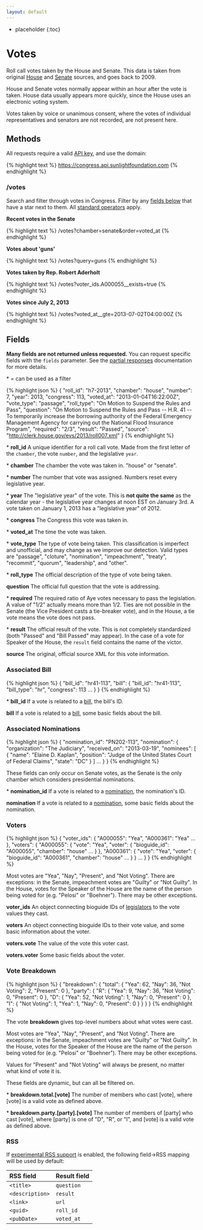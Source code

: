 ```yaml
---
layout: default
---
```



* placeholder
{:toc}

# Votes

Roll call votes taken by the House and Senate. This data is taken from original [House](http://clerk.house.gov/legislative/legvotes.aspx) and [Senate](http://www.senate.gov/pagelayout/legislative/a_three_sections_with_teasers/votes.htm) sources, and goes back to 2009.

House and Senate votes normally appear within an hour after the vote is taken. House data usually appears more quickly, since the House uses an electronic voting system.

Votes taken by voice or unanimous consent, where the votes of individual representatives and senators are not recorded, are not present here.

## Methods

All requests require a valid [API key](index.html#parameters/api-key), and use the domain:

{% highlight text %}
https://congress.api.sunlightfoundation.com
{% endhighlight %}

### /votes

Search and filter through votes in Congress. Filter by any [fields below](#fields) that have a star next to them. All [standard operators](index.html#parameters/operators) apply.

**Recent votes in the Senate**

{% highlight text %}
/votes?chamber=senate&order=voted_at
{% endhighlight %}

**Votes about 'guns'**

{% highlight text %}
/votes?query=guns
{% endhighlight %}

**Votes taken by Rep. Robert Aderholt**

{% highlight text %}
/votes?voter_ids.A000055__exists=true
{% endhighlight %}

**Votes since July 2, 2013**

{% highlight text %}
/votes?voted_at__gte=2013-07-02T04:00:00Z
{% endhighlight %}

## Fields

**Many fields are not returned unless requested.** You can request specific fields with the `fields` parameter. See the [partial responses](index.html#parameters/partial-responses) documentation for more details.

\* = can be used as a filter

{% highlight json %}
{
  "roll_id": "h7-2013",
  "chamber": "house",
  "number": 7,
  "year": 2013,
  "congress": 113,
  "voted_at": "2013-01-04T16:22:00Z",
  "vote_type": "passage",
  "roll_type": "On Motion to Suspend the Rules and Pass",
  "question": "On Motion to Suspend the Rules and Pass -- H.R. 41 -- To temporarily increase the borrowing authority of the Federal Emergency Management Agency for carrying out the National Flood Insurance Program",
  "required": "2/3",
  "result": "Passed",
  "source": "http://clerk.house.gov/evs/2013/roll007.xml"
}
{% endhighlight %}

\* **roll_id**
A unique identifier for a roll call vote. Made from the first letter of the `chamber`, the vote `number`, and the legislative `year`.

\* **chamber**
The chamber the vote was taken in. "house" or "senate".

\* **number**
The number that vote was assigned. Numbers reset every legislative year.

\* **year**
The "legislative year" of the vote. This is **not quite the same** as the calendar year - the legislative year changes at noon EST on January 3rd. A vote taken on January 1, 2013 has a "legislative year" of 2012.

\* **congress**
The Congress this vote was taken in.

\* **voted_at**
The time the vote was taken.

\* **vote_type**
The type of vote being taken. This classification is imperfect and unofficial, and may change as we improve our detection. Valid types are "passage", "cloture", "nomination", "impeachment", "treaty", "recommit", "quorum", "leadership", and "other".

\* **roll_type**
The official description of the type of vote being taken.

**question**
The official full question that the vote is addressing.

\* **required**
The required ratio of Aye votes necessary to pass the legislation. A value of "1/2" actually means more than 1/2. Ties are not possible in the Senate (the Vice President casts a tie-breaker vote), and in the House, a tie vote means the vote does not pass.

\* **result**
The official result of the vote. This is not completely standardized (both "Passed" and "Bill Passed" may appear). In the case of a vote for Speaker of the House, the `result` field contains the name of the victor.

**source**
The original, official source XML for this vote information.

### Associated Bill

{% highlight json %}
{
  "bill_id": "hr41-113",
  "bill": {
    "bill_id": "hr41-113",
    "bill_type": "hr",
    "congress": 113
    ...
  }
}
{% endhighlight %}

\* **bill_id**
If a vote is related to a [bill](bills.html), the bill's ID.

**bill**
If a vote is related to a [bill](bills.html), some basic fields about the bill.

### Associated Nominations

{% highlight json %}
{
  "nomination_id": "PN202-113",
  "nomination": {
    "organization": "The Judiciary",
    "received_on": "2013-03-19",
    "nominees": [
      {
        "name": "Elaine D. Kaplan",
        "position": "Judge of the United States Court of Federal Claims",
        "state": "DC"
      }
    ]
    ...
  }
}
{% endhighlight %}

These fields can only occur on Senate votes, as the Senate is the only chamber which considers presidential nominations.

\* **nomination_id**
If a vote is related to a [nomination](nominations.html), the nomination's ID.

**nomination**
If a vote is related to a [nomination](nominations.html), some basic fields about the nomination.

### Voters

{% highlight json %}
{
  "voter_ids": {
    "A000055": "Yea",
    "A000361": "Yea"
    ...
  },
  "voters": {
    "A000055": {
      "vote": "Yea",
      "voter": {
        "bioguide_id": "A000055",
        "chamber": "house"
        ...
      }
    },
    "A000361": {
      "vote": "Yea",
      "voter": {
        "bioguide_id": "A000361",
        "chamber": "house"
        ...
      }
    }
    ...
  }
}
{% endhighlight %}

Most votes are "Yea", "Nay", "Present", and "Not Voting". There are exceptions: in the Senate, impeachment votes are "Guilty" or "Not Guilty". In the House, votes for the Speaker of the House are the name of the person being voted for (e.g. "Pelosi" or "Boehner"). There may be other exceptions.

**voter_ids**
An object connecting bioguide IDs of [legislators](legislators.html) to the vote values they cast.

**voters**
An object connecting bioguide IDs to their vote value, and some basic information about the voter.

**voters.vote**
The value of the vote this voter cast.

**voters.voter**
Some basic fields about the voter.

### Vote Breakdown

{% highlight json %}
{
  "breakdown": {
    "total": {
      "Yea": 62,
      "Nay": 36,
      "Not Voting": 2,
      "Present": 0
    },
    "party": {
      "R": {
        "Yea": 9,
        "Nay": 36,
        "Not Voting": 0,
        "Present": 0
      },
      "D": {
        "Yea": 52,
        "Not Voting": 1,
        "Nay": 0,
        "Present": 0
      },
      "I": {
        "Not Voting": 1,
        "Yea": 1,
        "Nay": 0,
        "Present": 0
      }
    }
  }
}
{% endhighlight %}

The vote **breakdown** gives top-level numbers about what votes were cast.

Most votes are "Yea", "Nay", "Present", and "Not Voting". There are exceptions: in the Senate, impeachment votes are "Guilty" or "Not Guilty". In the House, votes for the Speaker of the House are the name of the person being voted for (e.g. "Pelosi" or "Boehner"). There may be other exceptions.

Values for "Present" and "Not Voting" will always be present, no matter what kind of vote it is.

These fields are dynamic, but can all be filtered on.

\* **breakdown.total.[vote]**
The number of members who cast [vote], where [vote] is a valid vote as defined above.

\* **breakdown.party.[party].[vote]**
The number of members of [party] who cast [vote], where [party] is one of "D", "R", or "I", and [vote] is a valid vote as defined above.

### RSS

If [experimental RSS support](/#rss-support-experimental) is enabled, the following field->RSS mapping will be used by default:

RSS field | Result field
|:--------------|-------------------|
`<title>` | `question`
`<description>` | `result`
`<link>` | `url`
`<guid>` | `roll_id`
`<pubDate>` | `voted_at`
